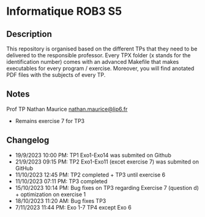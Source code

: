 # Informatique ROB3 S5

## Description

This repository is organised based on the different TPs that they need to be delivered to the responsible professor. Every TPX folder (x stands for the identification number) comes with an advanced Makefile that makes executables for every program / exercise. Moreover, you will find anotated PDF files with the subjects of every TP.

## Notes

Prof TP Nathan Maurice nathan.maurice@lip6.fr

* Remains exercise 7 for TP3

## Changelog

* 19/9/2023 10:00 PM: TP1 Exo1-Exo14 was submited on Github
* 21/9/2023 09:15 PM: TP2 Exo1-Exo11 (excet exercise 7) was submited on GitHub
* 11/10/2023 12:45 PM: TP2 completed + TP3 until exercise 6
* 11/10/2023 07:11 PM: TP3 completed
* 15/10/2023 10:14 PM: Bug fixes on TP3 regarding Exercise 7 (question d) + optimization on exercise 1
* 18/10/2023 11:20 AM: Bug fixes TP3
* 7/11/2023 11:44 PM: Exo 1-7 TP4 except Exo 6
